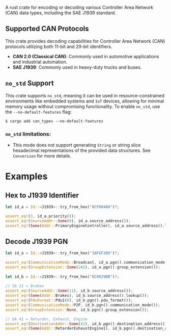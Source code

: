 A rust crate for encoding or decoding various Controller Area Network (CAN) data types, including the SAE J1939 standard.
## Supported CAN Protocols
This crate provides decoding capabilities for Controller Area Network (CAN) protocols utilizing both 11-bit and 29-bit identifiers.
- **CAN 2.0 (Classical CAN)**: Commonly used in automotive applications and industrial automation.
- **SAE J1939**: Commonly used in heavy-duty trucks and buses.
## `no_std` Support
This crate supports `no_std`, meaning it can be used in resource-constrained environments like embedded systems and `IoT` devices, allowing for minimal memory usage without compromising functionality.
To enable `no_std`, use the `--no-default-features` flag:
```shell
$ cargo add can_types --no-default-features
```
### `no_std` limitations:
- This mode does not support generating `String` or string slice hexadecimal representations of the provided data structures.
See `Conversion` for more details.
# Examples
## Hex to J1939 Identifier
```rust
let id_a = Id::<J1939>::try_from_hex("0CF00400")?;

assert_eq!(3, id_a.priority());
assert_eq!(SourceAddr::Some(0), id_a.source_address());
assert_eq!(Some(Addr::PrimaryEngineController), id_a.source_address().lookup());
```
## Decode J1939 PGN
```rust
let id_a = Id::<J1939>::try_from_hex("18FEF200")?;

assert_eq!(CommunicationMode::Broadcast, id_a.pgn().communication_mode());
assert_eq!(GroupExtension::Some(242), id_a.pgn().group_extension());
 
let id_b = Id::<J1939>::try_from_hex("0C00290B")?;
        
// SA 11 = Brakes
assert_eq!(SourceAddr::Some(11), id_b.source_address());
assert_eq!(Some(Addr::Brakes), id_b.source_address().lookup());
assert_eq!(PduFormat::Pdu1(0), id_b.pgn().pdu_format());
assert_eq!(CommunicationMode::P2P, id_b.pgn().communication_mode());
assert_eq!(GroupExtension::None, id_b.pgn().group_extension());

// DA 41 = Retarder, Exhaust, Engine
assert_eq!(DestinationAddr::Some(41), id_b.pgn().destination_address());
assert_eq!(Some(Addr::RetarderExhaustEngine1), id_b.pgn().destination_address().lookup());
```